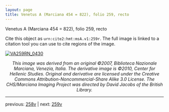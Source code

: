 ```yaml
---
layout: page
title: Venetus A (Marciana 454 = 822), folio 259, recto
---
```


Venetus A (Marciana 454 = 822), folio 259, recto

Cite this object as `urn:cite2:hmt:msA.v1:259r`.  The full image is linked to a citation tool you can use to cite regions of the image.

[![VA259RN_0430](http://www.homermultitext.org/iipsrv?IIIF=/project/homer/pyramidal/deepzoom/hmt/vaimg/2017a/VA259RN_0430.tif/full/800,/0/default.jpg)](http://www.homermultitext.org/ict2/?urn=urn:cite2:hmt:vaimg.2017a:VA259RN_0430) 

<p style="text-align: center; font-style: italic;">This image was derived from an original ©2007, Biblioteca Nazionale Marciana, Venezia, Italia. The derivative image is ©2010, Center for Hellenic Studies. Original and derivative are licensed under the Creative Commons Attribution-Noncommercial-Share Alike 3.0 License. The CHS/Marciana Imaging Project was directed by David Jacobs of the British Library.</p>

---

previous: [258v](../258v/) | next: [259v](../259v/)